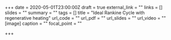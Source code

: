 +++
date = 2020-05-01T23:00:00Z
draft = true
external_link = ""
links = []
slides = ""
summary = ""
tags = []
title = "Ideal Rankine Cycle with regenerative heating"
url_code = ""
url_pdf = ""
url_slides = ""
url_video = ""
[image]
caption = ""
focal_point = ""

+++
